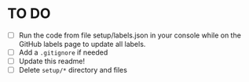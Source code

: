 <!--
@Author: Nick Steele <nichlock>
@Date:   21:37 Sep 18 2020
@Last modified by:   nichlock
@Last modified time: 19:07 Sep 19 2020
-->

# TO DO
- [ ] Run the code from file setup/labels.json in your console while on the GitHub labels page to update all labels.
- [ ] Add a `.gitignore` if needed
- [ ] Update this readme!
- [ ] Delete `setup/*` directory and files
